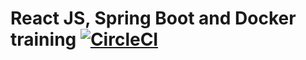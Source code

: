 # React JS, Spring Boot and Docker training [![CircleCI](https://circleci.com/gh/vrcca/reactjs-springboot-docker-training.svg?style=svg)](https://circleci.com/gh/vrcca/reactjs-springboot-docker-training)

